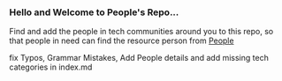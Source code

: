 ### Hello and Welcome to People's Repo...

Find and add the people in tech communities around you to this repo, so that people in need can find the resource person from [People](https://people.aks.one)

fix Typos, Grammar Mistakes, Add People details and add missing tech categories in index.md
